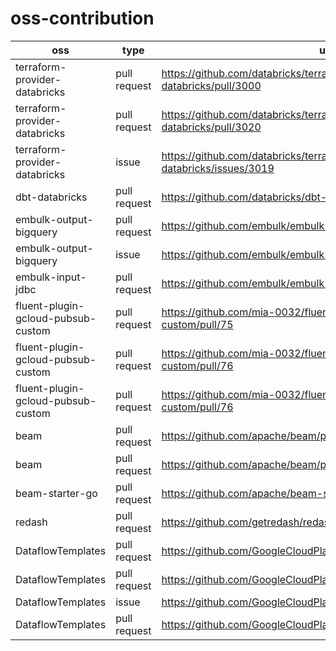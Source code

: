 # oss-contribution

| oss                                | type         | url                                                                     |
| ---------------------------------- | ------------ | ----------------------------------------------------------------------- |
| terraform-provider-databricks      | pull request | https://github.com/databricks/terraform-provider-databricks/pull/3000   |
| terraform-provider-databricks      | pull request | https://github.com/databricks/terraform-provider-databricks/pull/3020   |
| terraform-provider-databricks      | issue        | https://github.com/databricks/terraform-provider-databricks/issues/3019 |
| dbt-databricks                     | pull request | https://github.com/databricks/dbt-databricks/pull/530                   |
| embulk-output-bigquery             | pull request | https://github.com/embulk/embulk-output-bigquery/pull/133               |
| embulk-output-bigquery             | issue        | https://github.com/embulk/embulk-output-bigquery/issues/138             |
| embulk-input-jdbc                  | pull request | https://github.com/embulk/embulk-input-jdbc/pull/225                    |
| fluent-plugin-gcloud-pubsub-custom | pull request | https://github.com/mia-0032/fluent-plugin-gcloud-pubsub-custom/pull/75  |
| fluent-plugin-gcloud-pubsub-custom | pull request | https://github.com/mia-0032/fluent-plugin-gcloud-pubsub-custom/pull/76  |
| fluent-plugin-gcloud-pubsub-custom | pull request | https://github.com/mia-0032/fluent-plugin-gcloud-pubsub-custom/pull/76  |
| beam                               | pull request | https://github.com/apache/beam/pull/13733                               |
| beam                               | pull request | https://github.com/apache/beam/pull/27405                               |
| beam-starter-go                    | pull request | https://github.com/apache/beam-starter-go/pull/17                       |
| redash                             | pull request | https://github.com/getredash/redash/pull/5482                           |
| DataflowTemplates                  | pull request | https://github.com/GoogleCloudPlatform/DataflowTemplates/pull/258       |
| DataflowTemplates                  | pull request | https://github.com/GoogleCloudPlatform/DataflowTemplates/pull/259       |
| DataflowTemplates                  | issue        | https://github.com/GoogleCloudPlatform/DataflowTemplates/pull/372       |
| DataflowTemplates                  | pull request | https://github.com/GoogleCloudPlatform/DataflowTemplates/pull/371       |
